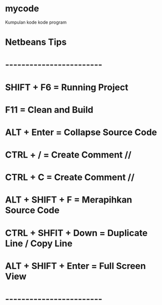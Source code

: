# mycode
Kumpulan kode kode program

# Netbeans Tips 
# ------------------------
# SHIFT + F6 = Running Project 
# F11 = Clean and Build
# ALT + Enter = Collapse Source Code 
# CTRL + / = Create Comment //
# CTRL + C = Create Comment // 
# ALT + SHIFT + F = Merapihkan Source Code 
# CTRL + SHFIT + Down = Duplicate Line / Copy Line
# ALT + SHIFT + Enter = Full Screen View
# ------------------------



